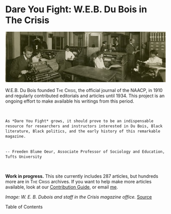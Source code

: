 # Dare You Fight: W.E.B. Du Bois in The Crisis

![](/Images/crisis_office.png)  


W.E.B. Du Bois founded <span style="font-variant:small-caps;">The Crisis</span>, the official journal of the NAACP, in 1910 and regularly contributed editorials and articles until 1934. This project is an ongoing effort to make available his writings from this period.

&nbsp;    

```{epigraph}
As *Dare You Fight* grows, it should prove to be an indispensable resource for researchers and instructors interested in Du Bois, Black literature, Black politics, and the early history of this remarkable magazine.


-- Freeden Blume Oeur, Associate Professor of Sociology and Education, Tufts University
```

&nbsp;

**Work in progress.** This site currently includes 287 articles, but hundreds more are in <span style="font-variant:small-caps;">The Crisis</span> archives. If you want to help make more articles available, look at our [Contribution Guide](https://github.com/nealcaren/fightordie/blob/main/contributing.md), or email [me](mailto:nealcaren@unc.edu).




*Image: W. E. B. Dubois and staff in the Crisis magazine office.* [Source](https://digitalcollections.nypl.org/items/8e0981a2-4aea-a10a-e040-e00a18063089)

Table of Contents

```{tableofcontents}
```
